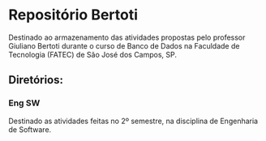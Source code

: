 # Repositório Bertoti

Destinado ao armazenamento das atividades propostas pelo professor Giuliano Bertoti durante o curso de Banco de Dados na Faculdade de Tecnologia (FATEC) de São José dos Campos, SP.

## Diretórios:

### Eng SW
Destinado as atividades feitas no 2º semestre, na disciplina de Engenharia de Software.
